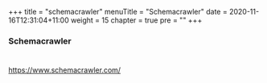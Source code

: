 +++
title = "schemacrawler"
menuTitle = "Schemacrawler"
date = 2020-11-16T12:31:04+11:00
weight = 15
chapter = true
pre = "<b></b>"
+++

### Schemacrawler

# 

https://www.schemacrawler.com/